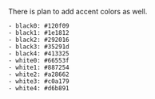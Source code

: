 There is plan to add accent colors as well.

```
- black0: #120f09
- black1: #1e1812
- black2: #292016
- black3: #35291d
- black4: #413325
- white0: #66553f
- white1: #887254
- white2: #a28662
- white3: #c0a179
- white4: #d6b891
```
